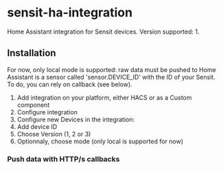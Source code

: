 # sensit-ha-integration

Home Assistant integration for Sensit devices.
Version supported: 1.


## Installation

For now, only local mode is supported: raw data must be pushed to Home Assistant is a sensor called 'sensor.DEVICE_ID' with the ID of your Sensit.
To do, you can rely on callback (see below).

1. Add integration on your platform, either HACS or as a Custom component
2. Configure integration
3. Configure new Devices in the integration:
  1. Add device ID
  2. Choose Version (1, 2 or 3)
  3. Optionnaly, choose mode (only local is supported for now)



### Push data with HTTP/s callbacks

